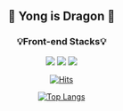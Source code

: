 <div align="center">   
  
## 🐉 Yong is Dragon 🐉


  
### 💡Front-end Stacks💡
         
<img src="https://img.shields.io/badge/HTML5-E34F26?style=flat-square&logo=HTML5&logoColor=white" />  
<img src="https://img.shields.io/badge/CSS3-1572B6?style=flat-square&logo=CSS3&logoColor=white" />  
<img src="https://img.shields.io/badge/JavaScript-F7DF1E?style=flat-square&logo=JavaScript&logoColor=white" />
  
[![Hits](https://hits.seeyoufarm.com/api/count/incr/badge.svg?url=https%3A%2F%2Fgithub.com%2Fyongisadragon&count_bg=%23FFA1A7&title_bg=%237A7A7A&icon=&icon_color=%23E7E7E7&title=hits&edge_flat=true)](https://github.com/yongisadragon)

[![Top Langs](https://github-readme-stats.vercel.app/api/top-langs/?username=yongisadragon&layout=compact)](https://github.com/yongisadragon)
  
</div>
